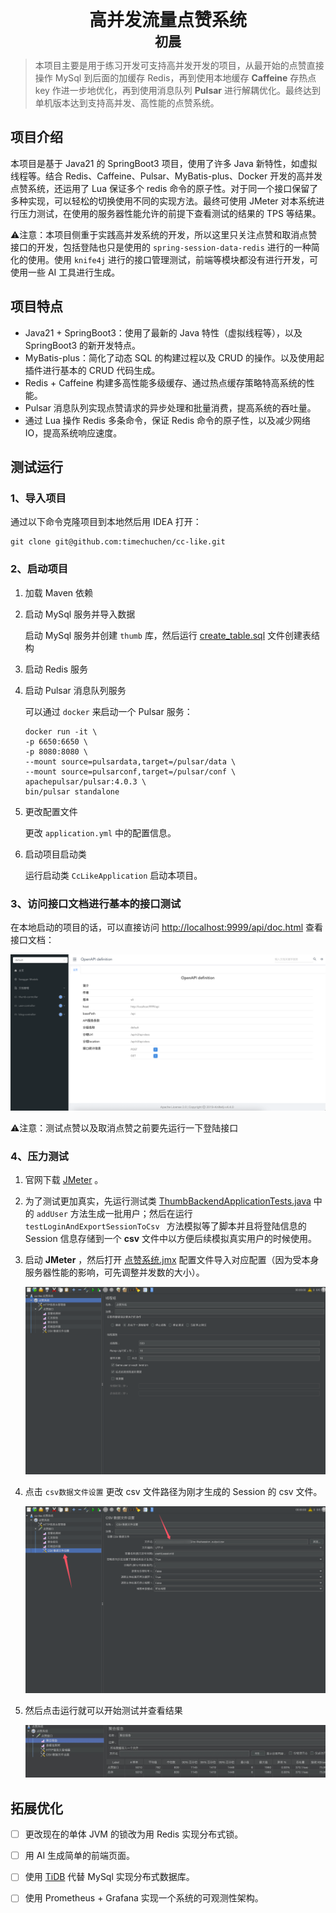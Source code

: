 <h1 align="center" style="width: 60%; margin: auto; font-weight: 700; border: 0">高并发流量点赞系统</h1>
<h2 align="center" style="width: 20%; margin: auto; font-weight: 700; border: 0">初晨</h2> 

> 本项目主要是用于练习开发可支持高并发开发的项目，从最开始的点赞直接操作 MySql 到后面的加缓存 Redis，再到使用本地缓存 **Caffeine** 存热点 key 作进一步地优化，再到使用消息队列 **Pulsar** 进行解耦优化。最终达到单机版本达到支持高并发、高性能的点赞系统。

## 项目介绍

本项目是基于 Java21 的 SpringBoot3 项目，使用了许多 Java 新特性，如虚拟线程等。结合 Redis、Caffeine、Pulsar、MyBatis-plus、Docker 开发的高并发点赞系统，还运用了 Lua 保证多个 redis 命令的原子性。对于同一个接口保留了多种实现，可以轻松的切换使用不同的实现方法。最终可使用  JMeter 对本系统进行压力测试，在使用的服务器性能允许的前提下查看测试的结果的 TPS 等结果。

⚠️注意：本项目侧重于实践高并发系统的开发，所以这里只关注点赞和取消点赞接口的开发，包括登陆也只是使用的 `spring-session-data-redis` 进行的一种简化的使用。使用 `knife4j` 进行的接口管理测试，前端等模块都没有进行开发，可使用一些 AI 工具进行生成。

## 项目特点

- Java21 + SpringBoot3：使用了最新的 Java 特性（虚拟线程等），以及 SpringBoot3 的新开发特点。
- MyBatis-plus：简化了动态 SQL 的构建过程以及 CRUD 的操作。以及使用起插件进行基本的 CRUD 代码生成。
- Redis + Caffeine 构建多高性能多级缓存、通过热点缓存策略特高系统的性能。
- Pulsar 消息队列实现点赞请求的异步处理和批量消费，提高系统的吞吐量。
- 通过 Lua 操作 Redis 多条命令，保证 Redis 命令的原子性，以及减少网络 IO，提高系统响应速度。

## 测试运行

### 1、导入项目

通过以下命令克隆项目到本地然后用 IDEA 打开：

```shell
git clone git@github.com:timechuchen/cc-like.git
```

### 2、启动项目

1. 加载 Maven 依赖

2. 启动 MySql 服务并导入数据

   启动 MySql 服务并创建 `thumb` 库，然后运行  [create_table.sql](material/create_table.sql)  文件创建表结构

3. 启动 Redis 服务

4. 启动 Pulsar 消息队列服务

   可以通过 `docker` 来启动一个 Pulsar 服务：

   ```shell
   docker run -it \
   -p 6650:6650 \
   -p 8080:8080 \
   --mount source=pulsardata,target=/pulsar/data \
   --mount source=pulsarconf,target=/pulsar/conf \
   apachepulsar/pulsar:4.0.3 \
   bin/pulsar standalone
   ```

5. 更改配置文件

   更改 `application.yml` 中的配置信息。 

6. 启动项目启动类

   运行启动类 `CcLikeApplication` 启动本项目。

### 3、访问接口文档进行基本的接口测试

在本地启动的项目的话，可以直接访问 [http://localhost:9999/api/doc.html](http://localhost:9999/api/doc.html) 查看接口文档：

![image-20250513111654718](./assets/image-20250513111654718.png)

⚠️注意：测试点赞以及取消点赞之前要先运行一下登陆接口

### 4、压力测试

1. 官网下载  [JMeter](https://jmeter.apache.org/download_jmeter.cgi) 。

2. 为了测试更加真实，先运行测试类  [ThumbBackendApplicationTests.java](src/test/java/com/chuchen/cclike/ThumbBackendApplicationTests.java) 中的 `addUser` 方法生成一批用户；然后在运行`testLoginAndExportSessionToCsv ` 方法模拟等了脚本并且将登陆信息的 Session 信息存储到一个 **csv** 文件中以方便后续模拟真实用户的时候使用。

3. 启动 **JMeter** ，然后打开 [点赞系统.jmx](material/点赞系统.jmx) 配置文件导入对应配置（因为受本身服务器性能的影响，可先调整并发数的大小）。

   ![image-20250513113034138](./assets/image-20250513113034138.png)

4. 点击 `csv数据文件设置` 更改 csv 文件路径为刚才生成的 Session 的 csv 文件。

   ![image-20250513113605443](./assets/image-20250513113605443.png)

5. 然后点击运行就可以开始测试并查看结果

   ![image-20250513113817830](./assets/image-20250513113817830.png)

## 拓展优化

- [ ] 更改现在的单体 JVM 的锁改为用 Redis 实现分布式锁。
- [ ] 用 AI 生成简单的前端页面。
- [ ] 使用 [TiDB](https://github.com/pingcap/tidb) 代替 MySql 实现分布式数据库。
- [ ] 使用 Prometheus + Grafana 实现一个系统的可观测性架构。

